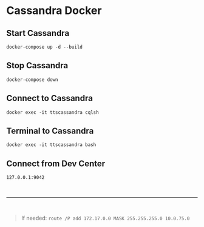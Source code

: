 # Cassandra Docker

## Start Cassandra
`
docker-compose up -d --build
`

## Stop Cassandra
`
docker-compose down
`

## Connect to Cassandra
`
docker exec -it ttscassandra cqlsh
`

## Terminal to Cassandra
`
docker exec -it ttscassandra bash
`

## Connect from Dev Center
`
127.0.0.1:9042
`

<br/>
<hr/>
<br/>

> If needed: `route /P add 172.17.0.0 MASK 255.255.255.0 10.0.75.0`

